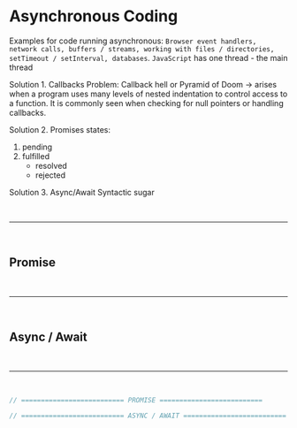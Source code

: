# Asynchronous Coding

Examples for code running asynchronous: `Browser event handlers, network calls, buffers / streams, working with files / directories, setTimeout / setInterval, databases`.
`JavaScript` has one thread - the main thread

Solution 1. Callbacks
Problem: Callback hell or Pyramid of Doom -> 
arises when a program uses many levels of nested indentation to control access to a function. 
It is commonly seen when checking for null pointers or handling callbacks.

Solution 2. Promises
states:
1. pending
2. fulfilled
    - resolved
    - rejected

Solution 3. Async/Await
Syntactic sugar

<br>

---

<br>

## Promise

<br>

---

<br>

## Async / Await


<br>

---

<br>

```javascript
// ========================== PROMISE ==========================

```

```javascript
// ========================== ASYNC / AWAIT ==========================

```
